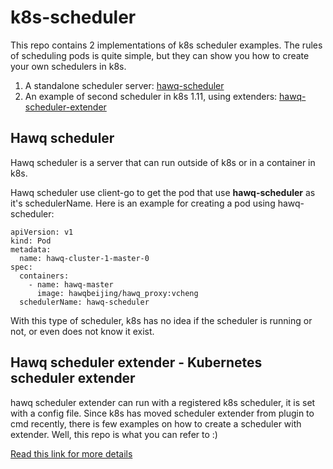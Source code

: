 # k8s-scheduler

This repo contains 2 implementations of k8s scheduler examples. The rules of scheduling pods is quite simple, but they can show you how to create your own schedulers in k8s.

1. A standalone scheduler server: [hawq-scheduler](#hawq-scheduler)
2. An example of second scheduler in k8s 1.11, using extenders: [hawq-scheduler-extender](#hawq-scheduler-extender)

## Hawq scheduler

Hawq scheduler is a server that can run outside of k8s or in a container in k8s. 

Hawq scheduler use client-go to get the pod that use **hawq-scheduler** as it's schedulerName. Here is an example for creating a pod using hawq-scheduler:

```
apiVersion: v1
kind: Pod
metadata:
  name: hawq-cluster-1-master-0
spec:
  containers:
    - name: hawq-master
      image: hawqbeijing/hawq_proxy:vcheng
  schedulerName: hawq-scheduler
```

With this type of scheduler, k8s has no idea if the scheduler is running or not, or even does not know it exist.



## Hawq scheduler extender - Kubernetes scheduler extender

hawq scheduler extender can run with a registered k8s scheduler, it is set with a config file. Since k8s has moved scheduler extender from plugin to cmd recently, there is few examples on how to create a scheduler with extender. Well, this repo is what you can refer to :)

[Read this link for more details](./hawq-scheduler-extender/README.md)
